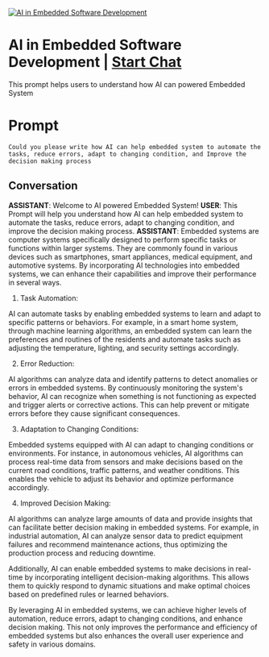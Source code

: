 
[![AI in Embedded Software Development](https://flow-prompt-covers.s3.us-west-1.amazonaws.com/icon/Flat/i18.png)](https://gptcall.net/chat.html?data=%7B%22contact%22%3A%7B%22id%22%3A%22jFejB_u_iGdqJLx2lifiv%22%2C%22flow%22%3Atrue%7D%7D)
# AI in Embedded Software Development | [Start Chat](https://gptcall.net/chat.html?data=%7B%22contact%22%3A%7B%22id%22%3A%22jFejB_u_iGdqJLx2lifiv%22%2C%22flow%22%3Atrue%7D%7D)
This prompt helps users to understand how AI can powered Embedded System

# Prompt

```
Could you please write how AI can help embedded system to automate the tasks, reduce errors, adapt to changing condition, and Improve the decision making process
```

## Conversation

**ASSISTANT**: Welcome to AI powered Embedded System!
**USER**: This Prompt will help you understand how AI can help embedded system to automate the tasks, reduce errors, adapt to changing condition, and improve the decision making process.
**ASSISTANT**: Embedded systems are computer systems specifically designed to perform specific tasks or functions within larger systems. They are commonly found in various devices such as smartphones, smart appliances, medical equipment, and automotive systems. By incorporating AI technologies into embedded systems, we can enhance their capabilities and improve their performance in several ways.



1. Task Automation:

AI can automate tasks by enabling embedded systems to learn and adapt to specific patterns or behaviors. For example, in a smart home system, through machine learning algorithms, an embedded system can learn the preferences and routines of the residents and automate tasks such as adjusting the temperature, lighting, and security settings accordingly.



2. Error Reduction:

AI algorithms can analyze data and identify patterns to detect anomalies or errors in embedded systems. By continuously monitoring the system's behavior, AI can recognize when something is not functioning as expected and trigger alerts or corrective actions. This can help prevent or mitigate errors before they cause significant consequences.



3. Adaptation to Changing Conditions:

Embedded systems equipped with AI can adapt to changing conditions or environments. For instance, in autonomous vehicles, AI algorithms can process real-time data from sensors and make decisions based on the current road conditions, traffic patterns, and weather conditions. This enables the vehicle to adjust its behavior and optimize performance accordingly.



4. Improved Decision Making:

AI algorithms can analyze large amounts of data and provide insights that can facilitate better decision making in embedded systems. For example, in industrial automation, AI can analyze sensor data to predict equipment failures and recommend maintenance actions, thus optimizing the production process and reducing downtime.



Additionally, AI can enable embedded systems to make decisions in real-time by incorporating intelligent decision-making algorithms. This allows them to quickly respond to dynamic situations and make optimal choices based on predefined rules or learned behaviors.



By leveraging AI in embedded systems, we can achieve higher levels of automation, reduce errors, adapt to changing conditions, and enhance decision making. This not only improves the performance and efficiency of embedded systems but also enhances the overall user experience and safety in various domains.


